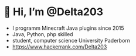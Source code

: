 # 👋 Hi, I’m @Delta203
- I programm Minecraft Java plugins since 2015
- Java, Python, php skilled
- student, computer science University Paderborn
- https://www.hackerrank.com/Delta203
<!---
Delta203/Delta203 is a ✨ special ✨ repository because its `README.md` (this file) appears on your GitHub profile.
You can click the Preview link to take a look at your changes.
--->
